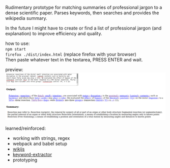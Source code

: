 Rudimentary prototype for matching summaries of professional jargon to a dense scientific paper.
Parses keywords, then searches and provides the wikipedia summary.

In the future I might have to create or find a list of professional jargon (and explanation) to improve efficiency and quality.

how to use:    
`npm start`    
`firefox ./dist/index.html` (replace firefox with your browser)    
Then paste whatever text in the textarea, PRESS ENTER and wait.    

preview:     
![](./preview.png)

learned/reinforced:
 - working with strings, regex
 - webpack and babel setup
 - [wikijs](https://github.com/dijs/wiki)
 - [keyword-extractor](https://github.com/michaeldelorenzo/keyword-extractor)
 - prototyping